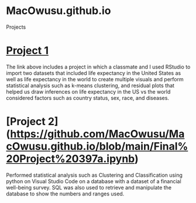 # MacOwusu.github.io
Projects

# [Project 1](https://github.com/MacOwusu/MacOwusu.github.io/blob/main/FinalProjectRMD.pdf)
The link above includes a project in which a classmate and I used RStudio to import two datasets that included life expectancy in the United States as well as life expectancy in the world to create multiple visuals and perform statistical analysis such as k-means clustering, and residual plots that helped us draw inferences on life expectancy in the US vs the world considered factors such as country status, sex, race, and diseases. 


# [Project 2] (https://github.com/MacOwusu/MacOwusu.github.io/blob/main/Final%20Project%20397a.ipynb)
Performed statistical analysis such as Clustering and Classification using python on Visual Studio Code on a database with a dataset of a financial well-being survey. SQL was also used to retrieve and manipulate the database to show the numbers and ranges used. 
